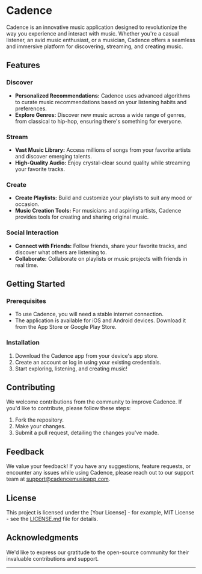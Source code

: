 # Cadence


Cadence is an innovative music application designed to revolutionize the way you experience and interact with music. Whether you're a casual listener, an avid music enthusiast, or a musician, Cadence offers a seamless and immersive platform for discovering, streaming, and creating music.

## Features

### Discover
- **Personalized Recommendations:** Cadence uses advanced algorithms to curate music recommendations based on your listening habits and preferences.
- **Explore Genres:** Discover new music across a wide range of genres, from classical to hip-hop, ensuring there's something for everyone.

### Stream
- **Vast Music Library:** Access millions of songs from your favorite artists and discover emerging talents.
- **High-Quality Audio:** Enjoy crystal-clear sound quality while streaming your favorite tracks.

### Create
- **Create Playlists:** Build and customize your playlists to suit any mood or occasion.
- **Music Creation Tools:** For musicians and aspiring artists, Cadence provides tools for creating and sharing original music.

### Social Interaction
- **Connect with Friends:** Follow friends, share your favorite tracks, and discover what others are listening to.
- **Collaborate:** Collaborate on playlists or music projects with friends in real time.

## Getting Started

### Prerequisites
- To use Cadence, you will need a stable internet connection.
- The application is available for iOS and Android devices. Download it from the App Store or Google Play Store.

### Installation
1. Download the Cadence app from your device's app store.
2. Create an account or log in using your existing credentials.
3. Start exploring, listening, and creating music!

## Contributing

We welcome contributions from the community to improve Cadence. If you'd like to contribute, please follow these steps:
1. Fork the repository.
2. Make your changes.
3. Submit a pull request, detailing the changes you've made.

## Feedback

We value your feedback! If you have any suggestions, feature requests, or encounter any issues while using Cadence, please reach out to our support team at support@cadencemusicapp.com.

## License

This project is licensed under the [Your License] - for example, MIT License - see the [LICENSE.md](link-to-license-file) file for details.

## Acknowledgments

We'd like to express our gratitude to the open-source community for their invaluable contributions and support.

---
